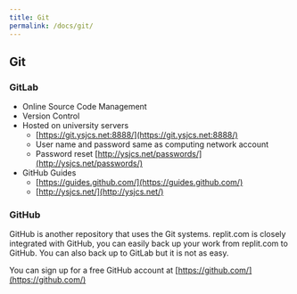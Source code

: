 ```yaml
---
title: Git
permalink: /docs/git/
---
```


## Git

### GitLab

* Online Source Code Management  
* Version Control  
* Hosted on university servers  
  * [https://git.ysjcs.net:8888/](https://git.ysjcs.net:8888/)  
  * User name and password same as computing network account  
  * Password reset [http://ysjcs.net/passwords/](http://ysjcs.net/passwords/)  
* GitHub Guides  
  * [https://guides.github.com/](https://guides.github.com/)  
  * [http://ysjcs.net/](http://ysjcs.net/)  

### GitHub

GitHub is another repository that uses the Git systems. replit.com is closely integrated with GitHub, you can easily back up your work from replit.com to GitHub. You can also back up to GitLab but it is not as easy.  

You can sign up for a free GitHub account at [https://github.com/](https://github.com/)
